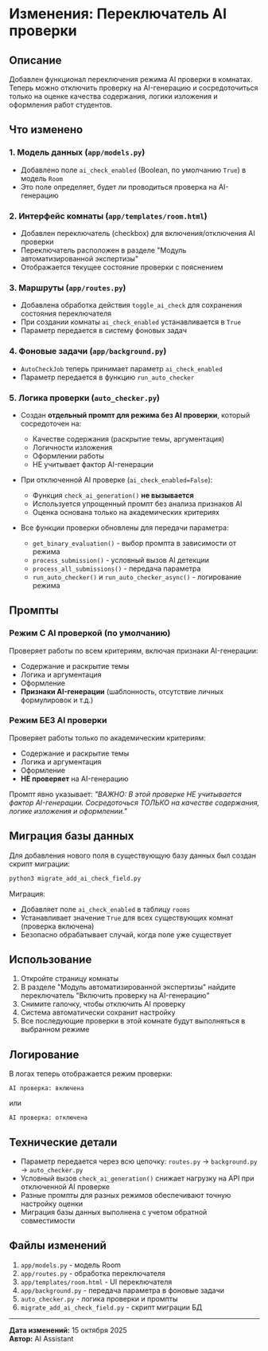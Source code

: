 # Изменения: Переключатель AI проверки

## Описание

Добавлен функционал переключения режима AI проверки в комнатах. Теперь можно отключить проверку на AI-генерацию и сосредоточиться только на оценке качества содержания, логики изложения и оформления работ студентов.

## Что изменено

### 1. Модель данных (`app/models.py`)
- Добавлено поле `ai_check_enabled` (Boolean, по умолчанию `True`) в модель `Room`
- Это поле определяет, будет ли проводиться проверка на AI-генерацию

### 2. Интерфейс комнаты (`app/templates/room.html`)
- Добавлен переключатель (checkbox) для включения/отключения AI проверки
- Переключатель расположен в разделе "Модуль автоматизированной экспертизы"
- Отображается текущее состояние проверки с пояснением

### 3. Маршруты (`app/routes.py`)
- Добавлена обработка действия `toggle_ai_check` для сохранения состояния переключателя
- При создании комнаты `ai_check_enabled` устанавливается в `True`
- Параметр передается в систему фоновых задач

### 4. Фоновые задачи (`app/background.py`)
- `AutoCheckJob` теперь принимает параметр `ai_check_enabled`
- Параметр передается в функцию `run_auto_checker`

### 5. Логика проверки (`auto_checker.py`)
- Создан **отдельный промпт для режима без AI проверки**, который сосредоточен на:
  * Качестве содержания (раскрытие темы, аргументация)
  * Логичности изложения
  * Оформлении работы
  * НЕ учитывает фактор AI-генерации

- При отключенной AI проверке (`ai_check_enabled=False`):
  * Функция `check_ai_generation()` **не вызывается** 
  * Используется упрощенный промпт без анализа признаков AI
  * Оценка основана только на академических критериях

- Все функции проверки обновлены для передачи параметра:
  * `get_binary_evaluation()` - выбор промпта в зависимости от режима
  * `process_submission()` - условный вызов AI детекции
  * `process_all_submissions()` - передача параметра
  * `run_auto_checker()` и `run_auto_checker_async()` - логирование режима

## Промпты

### Режим С AI проверкой (по умолчанию)
Проверяет работы по всем критериям, включая признаки AI-генерации:
- Содержание и раскрытие темы
- Логика и аргументация
- Оформление
- **Признаки AI-генерации** (шаблонность, отсутствие личных формулировок и т.д.)

### Режим БЕЗ AI проверки
Проверяет работы только по академическим критериям:
- Содержание и раскрытие темы
- Логика и аргументация  
- Оформление
- **НЕ проверяет** на AI-генерацию

Промпт явно указывает: *"ВАЖНО: В этой проверке НЕ учитывается фактор AI-генерации. Сосредоточься ТОЛЬКО на качестве содержания, логике изложения и оформлении."*

## Миграция базы данных

Для добавления нового поля в существующую базу данных был создан скрипт миграции:
```bash
python3 migrate_add_ai_check_field.py
```

Миграция:
- Добавляет поле `ai_check_enabled` в таблицу `rooms`
- Устанавливает значение `True` для всех существующих комнат (проверка включена)
- Безопасно обрабатывает случай, когда поле уже существует

## Использование

1. Откройте страницу комнаты
2. В разделе "Модуль автоматизированной экспертизы" найдите переключатель "Включить проверку на AI-генерацию"
3. Снимите галочку, чтобы отключить AI проверку
4. Система автоматически сохранит настройку
5. Все последующие проверки в этой комнате будут выполняться в выбранном режиме

## Логирование

В логах теперь отображается режим проверки:
```
AI проверка: включена
```
или
```
AI проверка: отключена
```

## Технические детали

- Параметр передается через всю цепочку: `routes.py` → `background.py` → `auto_checker.py`
- Условный вызов `check_ai_generation()` снижает нагрузку на API при отключенной AI проверке
- Разные промпты для разных режимов обеспечивают точную настройку оценки
- Миграция базы данных выполнена с учетом обратной совместимости

## Файлы изменений

1. `app/models.py` - модель Room
2. `app/routes.py` - обработка переключателя
3. `app/templates/room.html` - UI переключателя
4. `app/background.py` - передача параметра в фоновые задачи
5. `auto_checker.py` - логика проверки и промпты
6. `migrate_add_ai_check_field.py` - скрипт миграции БД

---

**Дата изменений:** 15 октября 2025  
**Автор:** AI Assistant


